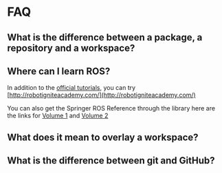# FAQ

## What is the difference between a package, a repository and a workspace?



## Where can I learn ROS?

In addition to the [official tutorials](http://wiki.ros.org/ROS/Tutorials), you can try [http://robotigniteacademy.com/](http://robotigniteacademy.com/)

You can also get the Springer ROS Reference through the library here are the links for [Volume 1](https://link.springer.com/book/10.1007%2F978-3-319-26054-9) and [Volume 2](https://link.springer.com/book/10.1007%2F978-3-319-54927-9)

## What does it mean to overlay a workspace?



## What is the difference between git and GitHub?





